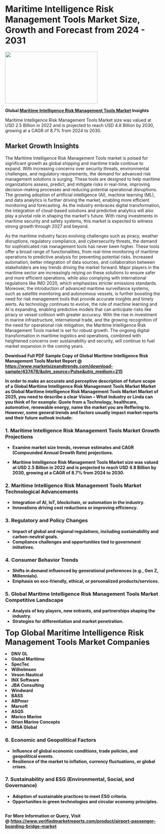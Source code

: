 <H1>Maritime Intelligence Risk Management Tools Market Size, Growth and Forecast from 2024 - 2031</H1><img class="aligncenter size-medium wp-image-584254" src="https://thirdeyenews.in/wp-content/uploads/2024/09/Global-Market-Research-300x168.jpeg" alt="" width="300" height="168" /><p><strong>Global&nbsp;<a href="https://www.marketsizeandtrends.com/download-sample/437478/&amp;utm_source=Pulse&amp;utm_medium=215">Maritime Intelligence Risk Management Tools Market</a> Insights</strong></p><p>Maritime Intelligence Risk Management Tools Market size was valued at USD 2.5 Billion in 2022 and is projected to reach USD 4.8 Billion by 2030, growing at a CAGR of 8.7% from 2024 to 2030.</p><p><h2>Market Growth Insights</h2> <p>The Maritime Intelligence Risk Management Tools market is poised for significant growth as global shipping and maritime trade continue to expand. With increasing concerns over security threats, environmental challenges, and regulatory requirements, the demand for advanced risk management solutions is surging. These tools are designed to help maritime organizations assess, predict, and mitigate risks in real-time, improving decision-making processes and reducing potential operational disruptions. The growing adoption of artificial intelligence (AI), machine learning (ML), and data analytics is further driving the market, enabling more efficient monitoring and forecasting. As the industry embraces digital transformation, the integration of cloud-based solutions and predictive analytics will also play a pivotal role in shaping the market's future. With rising investments in maritime security and safety systems, this market is expected to witness strong growth through 2027 and beyond.</p> <p><strong></strong></p> <p>As the maritime industry faces evolving challenges such as piracy, weather disruptions, regulatory compliance, and cybersecurity threats, the demand for sophisticated risk management tools has never been higher. These tools offer a broad range of functionalities, from real-time monitoring of maritime operations to predictive analysis for preventing potential risks. Increased automation, better integration of data sources, and collaboration between stakeholders are key trends driving the market forward. Major players in the maritime sector are increasingly relying on these solutions to ensure safer and more efficient operations, while also complying with international regulations like IMO 2020, which emphasizes stricter emissions standards. Moreover, the introduction of advanced maritime surveillance systems, such as satellite monitoring and autonomous vessels, is further boosting the need for risk management tools that provide accurate insights and timely alerts. As technology continues to evolve, the role of machine learning and AI is expanding, enabling predictive models that can anticipate risks like piracy or vessel collision with greater accuracy. With the rise in investment in marine infrastructure, international trade, and the growing recognition of the need for operational risk mitigation, the Maritime Intelligence Risk Management Tools market is set for robust growth. The ongoing digital transformation in maritime logistics and operations, combined with heightened concerns over sustainability and security, will continue to fuel market expansion in the coming years.</p> <p><strong></p><p><span class=""><strong>Download Full PDF Sample Copy of Global Maritime Intelligence Risk Management Tools Market Report</strong> @ <a href="https://www.marketsizeandtrends.com/download-sample/437478/&amp;utm_source=Pulse&amp;utm_medium=215" target="_blank">https://www.marketsizeandtrends.com/download-sample/437478/&amp;utm_source=Pulse&amp;utm_medium=215</a></span></p><p>In order to make an accurate and perceptive description of future scope of a Global&nbsp;Maritime Intelligence Risk Management Tools Market Market as Global&nbsp;Maritime Intelligence Risk Management Tools Market Market of 2025, you need to describe a clear Vision &ndash; What Industry or Linda can you think of for example: Quote from a Technology, healthcare, automotive, renewable energy, name the market you are Reffering to. However, some general trends and factors usually impact market reports and their future outlook include:</p><h3>1.&nbsp;<strong>Maritime Intelligence Risk Management Tools Market Growth Projections</strong></h3><ul><li>Examine market size trends, revenue estimates and CAGR (Compounded Annual Growth Rate) projections.</li><li><p>Maritime Intelligence Risk Management Tools Market size was valued at USD 2.5 Billion in 2022 and is projected to reach USD 4.8 Billion by 2030, growing at a CAGR of 8.7% from 2024 to 2030.</p></li></ul><h3>2.&nbsp;<strong>Maritime Intelligence Risk Management Tools Market Technological Advancements</strong></h3><ul><li>Integration of AI, IoT, blockchain, or automation in the industry.</li><li>Innovations driving cost reductions or improving efficiency.</li></ul><h3>3.&nbsp;<strong>Regulatory and Policy Changes</strong></h3><ul><li>Impact of global and regional regulations, including sustainability and carbon-neutral goals.</li><li>Compliance challenges and opportunities tied to government initiatives.</li></ul><h3>4.&nbsp;<strong>Consumer Behavior Trends</strong></h3><ul><li>Shifts in demand influenced by generational preferences (e.g., Gen Z, Millennials).</li><li>Emphasis on eco-friendly, ethical, or personalized products/services.</li></ul><h3>5.&nbsp;<strong>Global Maritime Intelligence Risk Management Tools Market Competitive Landscape</strong></h3><ul><li>Analysis of key players, new entrants, and partnerships shaping the industry.</li><li>Strategies for differentiation and market penetration.</li></ul><p data-pm-slice="1 1 []"><span style="color: inherit; font-family: inherit; font-size: 25px;">Top Global Maritime Intelligence Risk Management Tools Market Companies</span></p><div class="" data-test-id=""><p><li>DNV GL</li><li> Global Maritime</li><li> SpecTec</li><li> Wilhelmsen</li><li> Veson Nautical</li><li> INX Software</li><li> JBA Consulting</li><li> Windward</li><li> BASS</li><li> ABPmer</li><li> Marsoft</li><li> ASQS</li><li> Marico Marine</li><li> Orion Marine Concepts</li><li> IMSA Global</li></p></div><h3>6.&nbsp;<strong>Economic and Geopolitical Factors</strong></h3><ul><li>Influence of global economic conditions, trade policies, and geopolitical events.</li><li>Resilience of the market to inflation, currency fluctuations, or global crises.</li></ul><h3>7.&nbsp;<strong>Sustainability and ESG (Environmental, Social, and Governance)</strong></h3><ul><li>Adoption of sustainable practices to meet ESG criteria.</li><li>Opportunities in green technologies and circular economy principles.</li></ul><h2><strong style="font-size: 14px;">For More Information or Query, Visit @&nbsp;</strong><a style="background-color: #ffffff; font-size: 14px;" href="https://www.marketsizeandtrends.com/report/maritime-intelligence-risk-management-tools-market/" target="_blank">https://www.verifiedmarketreports.com/product/airport-passenger-boarding-bridge-market</a></h2>
